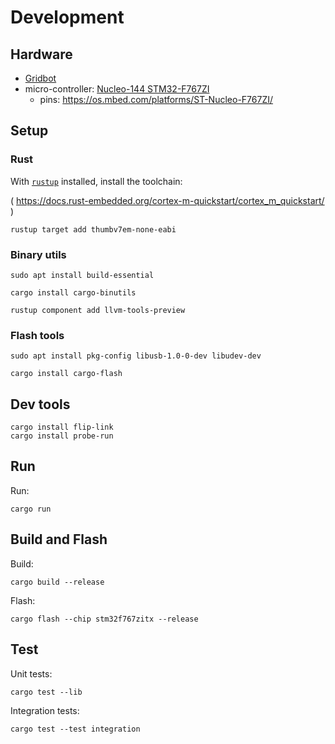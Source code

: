 # Development

## Hardware

- [Gridbot](https://github.com/villagekit/gridbot-cad)
- micro-controller: [Nucleo-144 STM32-F767ZI](https://nz.element14.com/stmicroelectronics/nucleo-f767zi/dev-board-nucleo-32-mcu/dp/2546569)
  - pins: https://os.mbed.com/platforms/ST-Nucleo-F767ZI/

## Setup

### Rust

With [`rustup`](https://rustup.rs) installed, install the toolchain:

( https://docs.rust-embedded.org/cortex-m-quickstart/cortex_m_quickstart/ )

```shell
rustup target add thumbv7em-none-eabi
```

### Binary utils

```shell
sudo apt install build-essential
```

```shell
cargo install cargo-binutils
```

```shell
rustup component add llvm-tools-preview
```

### Flash tools

```shell
sudo apt install pkg-config libusb-1.0-0-dev libudev-dev
```

```shell
cargo install cargo-flash
```

## Dev tools

```shell
cargo install flip-link
cargo install probe-run
```

## Run

Run:

```shell
cargo run
```

## Build and Flash

Build:

```shell
cargo build --release
```

Flash:

```shell
cargo flash --chip stm32f767zitx --release
```

## Test

Unit tests:

```shell
cargo test --lib
```

Integration tests:

```shell
cargo test --test integration
```
